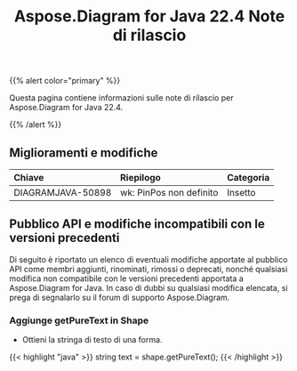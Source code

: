 ﻿---
title: Aspose.Diagram for Java 22.4 Note di rilascio
type: docs
weight: 24
url: /it/java/aspose-diagram-for-java-22-4-release-notes/
---
{{% alert color="primary" %}}

Questa pagina contiene informazioni sulle note di rilascio per Aspose.Diagram for Java 22.4.

{{% /alert %}}
## **Miglioramenti e modifiche**  ##

|**Chiave**|**Riepilogo**|**Categoria**|
|:- |:- |:- |
|DIAGRAMJAVA-50898|wk: PinPos non definito|Insetto|

## **Pubblico API e modifiche incompatibili con le versioni precedenti**
Di seguito è riportato un elenco di eventuali modifiche apportate al pubblico API come membri aggiunti, rinominati, rimossi o deprecati, nonché qualsiasi modifica non compatibile con le versioni precedenti apportata a Aspose.Diagram for Java. In caso di dubbi su qualsiasi modifica elencata, si prega di segnalarlo su il forum di supporto Aspose.Diagram.

### **Aggiunge getPureText in Shape**
- Ottieni la stringa di testo di una forma.

{{< highlight "java" >}}
string text = shape.getPureText();
{{< /highlight >}}
